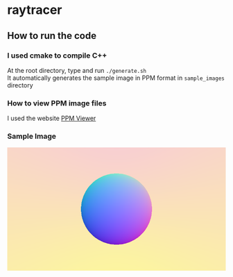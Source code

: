 # raytracer

## How to run the code
### I used cmake to compile C++
At the root directory, type and run `./generate.sh` <br />
It automatically generates the sample image in PPM format in `sample_images` directory <br />

### How to view PPM image files
I used the website [PPM Viewer](https://www.cs.rhodes.edu/welshc/COMP141_F16/ppmReader.html) <br />

### Sample Image
![Vertical gradient, pink to yellow](/sample_images/sphere_minus.png)